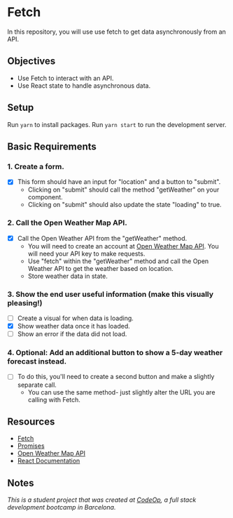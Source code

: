 # Fetch

In this repository, you will use use fetch to get data asynchronously from an API.

## Objectives

- Use Fetch to interact with an API.
- Use React state to handle asynchronous data.

## Setup

Run `yarn` to install packages.
Run `yarn start` to run the development server.

## Basic Requirements

### 1. Create a form.

- [x] This form should have an input for "location" and a button to "submit".
  - Clicking on "submit" should call the method "getWeather" on your component.
  - Clicking on "submit" should also update the state "loading" to true.

### 2. Call the Open Weather Map API.

- [x] Call the Open Weather API from the "getWeather" method.
  - You will need to create an account at [Open Weather Map API](https://openweathermap.org/). You will need your API key to make requests.
  - Use "fetch" within the "getWeather" method and call the Open Weather API to get the weather based on location.
  - Store weather data in state.

### 3. Show the end user useful information (make this visually pleasing!)

- [ ] Create a visual for when data is loading.
- [x] Show weather data once it has loaded.
- [ ] Show an error if the data did not load.

### 4. Optional: Add an additional button to show a 5-day weather forecast instead.

- [ ] To do this, you'll need to create a second button and make a slightly separate call.
  - You can use the same method- just slightly alter the URL you are calling with Fetch.

## Resources

- [Fetch](https://developer.mozilla.org/en-US/docs/Web/API/Fetch_API/Using_Fetch)
- [Promises](https://developer.mozilla.org/en-US/docs/Web/JavaScript/Reference/Global_Objects/Promise)
- [Open Weather Map API](https://openweathermap.org/)
- [React Documentation](https://reactjs.org/docs/hello-world.html)

## Notes

_This is a student project that was created at [CodeOp](http://CodeOp.tech), a full stack development bootcamp in Barcelona._
